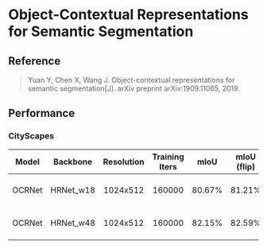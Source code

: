 # Object-Contextual Representations for Semantic Segmentation

## Reference

> Yuan Y, Chen X, Wang J. Object-contextual representations for semantic segmentation[J]. arXiv preprint arXiv:1909.11065, 2019.

## Performance

### CityScapes

| Model | Backbone | Resolution | Training Iters | mIoU | mIoU (flip) | mIoU (ms+flip) | Links |
|:-:|:-:|:-:|:-:|:-:|:-:|:-:|:-:|
|OCRNet|HRNet_w18|1024x512|160000|80.67%|81.21%|81.30|[model](https://paddleseg.bj.bcebos.com/dygraph/ocrnet_hrnetw18_cityscapes_1024x512_160k/model.pdparams) \| [log](https://paddleseg.bj.bcebos.com/dygraph/ocrnet_hrnetw18_cityscapes_1024x512_160k/train.log) \| [vdl](https://paddlepaddle.org.cn/paddle/visualdl/service/app?id=901a5d0a78b71ca56f06002f05547837)|
|OCRNet|HRNet_w48|1024x512|160000|82.15%|82.59%|82.85|[model](https://paddleseg.bj.bcebos.com/dygraph/ocrnet_hrnetw48_cityscapes_1024x512_160k/model.pdparams) \| [log](https://paddleseg.bj.bcebos.com/dygraph/ocrnet_hrnetw48_cityscapes_1024x512_160k/train.log) \| [vdl](https://paddlepaddle.org.cn/paddle/visualdl/service/app?id=176bf6ca4d89957ffe62ac7c30fcd039) |
